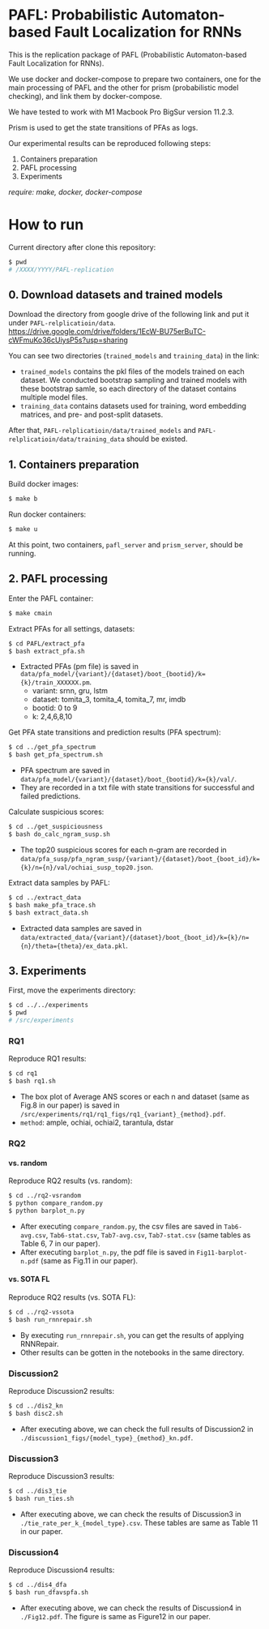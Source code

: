 PAFL: Probabilistic Automaton-based Fault Localization for RNNs
====
This is the replication package of PAFL (Probabilistic Automaton-based Fault Localization for RNNs).

We use docker and docker-compose to prepare two containers, one for the main processing of PAFL and the other for prism (probabilistic model checking), and link them by docker-compose.

We have tested to work with M1 Macbook Pro BigSur version 11.2.3.

Prism is used to get the state transitions of PFAs as logs.

Our experimental results can be reproduced following steps:
1. Containers preparation
2. PAFL processing
3. Experiments

*require: make, docker, docker-compose*

# How to run
Current directory after clone this repository:
```bash
$ pwd
# /XXXX/YYYY/PAFL-replication
```

## 0. Download datasets and trained models
Download the directory from google drive of the following link and put it under `PAFL-relplicatioin/data`. \
https://drive.google.com/drive/folders/1EcW-BU75erBuTC-cWFmuKo36cUiysP5s?usp=sharing

You can see two directories (`trained_models` and `training_data`) in the link:
- `trained_models` contains the pkl files of the models trained on each dataset. We conducted bootstrap sampling and trained models with these bootstrap samle, so each directory of the dataset contains multiple model files.
- `training_data` contains datasets used for training, word embedding matrices, and pre- and post-split datasets.

After that, `PAFL-relplicatioin/data/trained_models` and `PAFL-relplicatioin/data/training_data` should be existed.

## 1. Containers preparation
Build docker images:
```bash
$ make b
```

Run docker containers:
```bash
$ make u
```
At this point, two containers, `pafl_server` and `prism_server`, should be running.

## 2. PAFL processing
Enter the PAFL container:
```bash
$ make cmain
```

Extract PFAs for all settings, datasets:
```bash
$ cd PAFL/extract_pfa
$ bash extract_pfa.sh  
```
- Extracted PFAs (pm file) is saved in `data/pfa_model/{variant}/{dataset}/boot_{bootid}/k={k}/train_XXXXXX.pm`.
  - variant: srnn, gru, lstm
  - dataset: tomita_3, tomita_4, tomita_7, mr, imdb
  - bootid: 0 to 9
  - k: 2,4,6,8,10

Get PFA state transitions and prediction results (PFA spectrum):
```bash
$ cd ../get_pfa_spectrum
$ bash get_pfa_spectrum.sh
```
- PFA spectrum are saved in `data/pfa_model/{variant}/{dataset}/boot_{bootid}/k={k}/val/`.
- They are recorded in a txt file with state transitions for successful and failed predictions.

Calculate suspicious scores:
```bash
$ cd ../get_suspiciousness
$ bash do_calc_ngram_susp.sh
```
- The top20 suspicious scores for each n-gram are recorded in `data/pfa_susp/pfa_ngram_susp/{variant}/{dataset}/boot_{boot_id}/k={k}/n={n}/val/ochiai_susp_top20.json`.

Extract data samples by PAFL:
```bash
$ cd ../extract_data
$ bash make_pfa_trace.sh
$ bash extract_data.sh
```
- Extracted data samples are saved in `data/extracted_data/{variant}/{dataset}/boot_{boot_id}/k={k}/n={n}/theta={theta}/ex_data.pkl`.

## 3. Experiments
First, move the experiments directory:
```bash
$ cd ../../experiments
$ pwd
# /src/experiments
```

### RQ1
Reproduce RQ1 results:
```bash
$ cd rq1
$ bash rq1.sh
```
- The box plot of Average ANS scores or each n and dataset (same as Fig.8 in our paper) is saved in `/src/experiments/rq1/rq1_figs/rq1_{variant}_{method}.pdf`.
- `method`: ample, ochiai, ochiai2, tarantula, dstar

### RQ2
#### vs. random
Reproduce RQ2 results (vs. random):
```bash
$ cd ../rq2-vsrandom
$ python compare_random.py
$ python barplot_n.py
```
- After executing `compare_random.py`, the csv files are saved in `Tab6-avg.csv`, `Tab6-stat.csv`, `Tab7-avg.csv`, `Tab7-stat.csv` (same tables as Table 6, 7 in our paper).
- After executing `barplot_n.py`, the pdf file is saved in `Fig11-barplot-n.pdf` (same as Fig.11 in our paper).
#### vs. SOTA FL
Reproduce RQ2 results (vs. SOTA FL):
```bash
$ cd ../rq2-vssota
$ bash run_rnnrepair.sh
```
- By executing `run_rnnrepair.sh`, you can get the results of applying RNNRepair.
- Other results can be gotten in the notebooks in the same directory.

### Discussion2
Reproduce Discussion2 results:
```bash
$ cd ../dis2_kn
$ bash disc2.sh
```
- After executing above, we can check the full results of Discussion2 in `./discussion1_figs/{model_type}_{method}_kn.pdf`.

### Discussion3
Reproduce Discussion3 results:
```bash
$ cd ../dis3_tie
$ bash run_ties.sh
```
- After executing above, we can check the results of Discussion3 in `./tie_rate_per_k_{model_type}.csv`. These tables are same as Table 11 in our paper.

### Discussion4
Reproduce Discussion4 results:
```bash
$ cd ../dis4_dfa
$ bash run_dfavspfa.sh
```
- After executing above, we can check the results of Discussion4 in `./Fig12.pdf`. The figure is same as Figure12 in our paper.
